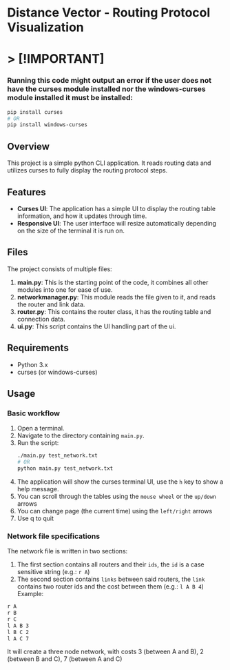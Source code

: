 # Distance Vector - Routing Protocol Visualization
# > [!IMPORTANT]
### Running this code might output an error if the user does not have the curses module installed nor the windows-curses module installed it must be installed:
   ```bash
   pip install curses
   # OR
   pip install windows-curses
   ```
## Overview
This project is a simple python CLI application. It reads routing data and utilizes curses to fully display the routing protocol steps.
## Features
- **Curses UI**: The application has a simple UI to display the routing table information, and how it updates through time.
- **Responsive UI**: The user interface will resize automatically depending on the size of the terminal it is run on.
## Files
The project consists of multiple files:
1. **main.py**: This is the starting point of the code, it combines all other modules into one for ease of use.
2. **networkmanager.py**: This module reads the file given to it, and reads the router and link data.
3. **router.py**: This contains the router class, it has the routing table and connection data.
4. **ui.py**: This script contains the UI handling part of the ui.
## Requirements
- Python 3.x
- curses (or windows-curses)
## Usage
### Basic workflow
1. Open a terminal.
2. Navigate to the directory containing `main.py`.
3. Run the script:
   ```bash
   ./main.py test_network.txt
   # OR
   python main.py test_network.txt
   ```
4. The application will show the curses terminal UI, use the `h` key to show a help message.
5. You can scroll through the tables using the `mouse wheel` or the `up/down` arrows
6. You can change page (the current time) using the `left/right` arrows
7. Use q to quit
### Network file specifications
The network file is written in two sections:
1. The first section contains all routers and their `ids`, the `id` is a case sensitive string (e.g.: `r A`)
2. The second section contains `links` between said routers, the `link` contains two router ids and the cost between them (e.g.: `l A B 4`)
Example:
```txt
r A
r B
r C
l A B 3
l B C 2
l A C 7
```
It will create a three node network, with costs 3 (between A and B), 2 (between B and C), 7 (between A and C)
